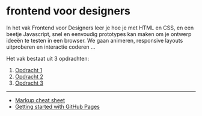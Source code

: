 # frontend voor designers

In het vak Frontend voor Designers leer je hoe je met HTML en CSS, en een beetje Javascript, snel en eenvoudig prototypes kan maken om je ontwerp ideeën te testen in een browser. We gaan animeren, responsive layouts uitproberen en interactie coderen ...

Het vak bestaat uit 3 opdrachten:

1. [Opdracht 1](https://jorienkorn.github.io/frontendvoordesigners/opdracht1/readmeopdracht1)
2. [Opdracht 2](https://jorienkorn.github.io/frontendvoordesigners/opdracht2/readmeopdracht2)
3. [Opdracht 3](https://jorienkorn.github.io/frontendvoordesigners/opdracht2/readmeopdracht3)

---

- [Markup cheat sheet](https://github.com/adam-p/markdown-here/wiki/Markdown-Cheatsheet)
- [Getting started with GitHub Pages](https://guides.github.com/features/pages/)
